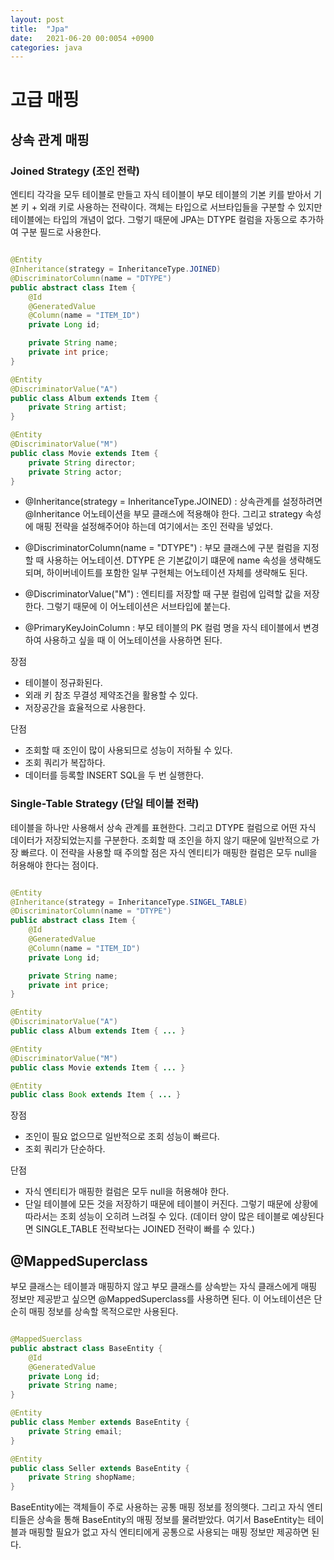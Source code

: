 ```yaml
---
layout: post
title:  "Jpa"
date:   2021-06-20 00:0054 +0900
categories: java
---
```


# 고급 매핑

## 상속 관계 매핑

### Joined Strategy (조인 전략)

엔티티 각각을 모두 테이블로 만들고 자식 테이블이 부모 테이블의 기본 키를 받아서 기본 키 + 외래 키로 사용하는 전략이다. 객체는 타입으로 서브타입들을 구분할 수 있지만 테이블에는 타입의 개념이 없다. 그렇기 때문에 JPA는 DTYPE 컬럼을 자동으로 추가하여 구분 필드로 사용한다.

```java

@Entity
@Inheritance(strategy = InheritanceType.JOINED)
@DiscriminatorColumn(name = "DTYPE")
public abstract class Item {
    @Id
    @GeneratedValue
    @Column(name = "ITEM_ID")
    private Long id;

    private String name;
    private int price;
}

@Entity
@DiscriminatorValue("A")
public class Album extends Item {
    private String artist;
}

@Entity
@DiscriminatorValue("M")
public class Movie extends Item {
    private String director;
    private String actor;
}

```

- @Inheritance(strategy = InheritanceType.JOINED) : 상속관계를 설정하려면 @Inheritance 어노테이션을 부모 클래스에 적용해야 한다. 그리고 strategy 속성에 매핑 전략을 설정해주어야 하는데 여기에서는 조인 전략을 넣었다.

- @DiscriminatorColumn(name = "DTYPE") : 부모 클래스에 구분 컬럼을 지정할 때 사용하는 어노테이션. DTYPE 은 기본값이기 떄문에 name 속성을 생략해도 되며, 하이버네이트를 포함한 일부 구현체는 어노테이션 자체를 생략해도 된다.

- @DiscriminatorValue("M") : 엔티티를 저장할 때 구분 컬럼에 입력할 값을 저장한다. 그렇기 때문에 이 어노테이션은 서브타입에 붙는다.

- @PrimaryKeyJoinColumn : 부모 테이블의 PK 컬럼 명을 자식 테이블에서 변경하여 사용하고 싶을 때 이 어노테이션을 사용하면 된다.

장점
-   테이블이 정규화된다.
-   외래 키 참조 무결성 제약조건을 활용할 수 있다.
-   저장공간을 효율적으로 사용한다.

단점
-   조회할 때 조인이 많이 사용되므로 성능이 저하될 수 있다.
-   조회 쿼리가 복잡하다.
-   데이터를 등록할 INSERT SQL을 두 번 실행한다.

### Single-Table Strategy (단일 테이블 전략)

테이블을 하나만 사용해서 상속 관계를 표현한다. 그리고 DTYPE 컬럼으로 어떤 자식 데이터가 저장되었는지를 구분한다. 조회할 때 조인을 하지 않기 때문에 일반적으로 가장 빠르다. 이 전략을 사용할 때 주의할 점은 자식 엔티티가 매핑한 컬럼은 모두 null을 허용해야 한다는 점이다.

```java

@Entity
@Inheritance(strategy = InheritanceType.SINGEL_TABLE)
@DiscriminatorColumn(name = "DTYPE")
public abstract class Item {
    @Id
    @GeneratedValue
    @Column(name = "ITEM_ID")
    private Long id;

    private String name;
    private int price;
}

@Entity
@DiscriminatorValue("A")
public class Album extends Item { ... }

@Entity
@DiscriminatorValue("M")
public class Movie extends Item { ... }

@Entity
public class Book extends Item { ... }

```

장점
-   조인이 필요 없으므로 일반적으로 조회 성능이 빠르다.
-   조회 쿼리가 단순하다.

단점
-   자식 엔티티가 매핑한 컬럼은 모두 null을 허용해야 한다.
-   단일 테이블에 모든 것을 저장하기 때문에 테이블이 커진다. 그렇기 때문에 상황에 따라서는 조회 성능이 오히려 느려질 수 있다. (데이터 양이 많은 테이블로 예상된다면 SINGLE_TABLE 전략보다는 JOINED 전략이 빠를 수 있다.)

## @MappedSuperclass

부모 클래스는 테이블과 매핑하지 않고 부모 클래스를 상속받는 자식 클래스에게 매핑 정보만 제공받고 싶으면 @MappedSuperclass를 사용하면 된다. 이 어노테이션은 단순히 매핑 정보를 상속할 목적으로만 사용된다.

```java

@MappedSuerclass
public abstract class BaseEntity {
    @Id
    @GeneratedValue
    private Long id;
    private String name;
}

@Entity
public class Member extends BaseEntity {
    private String email;
}

@Entity
public class Seller extends BaseEntity {
    private String shopName;
}

```

BaseEntity에는 객체들이 주로 사용하는 공통 매핑 정보를 정의햇다. 그리고 자식 엔티티들은 상속을 통해 BaseEntity의 매핑 정보를 물려받았다. 여기서 BaseEntity는 테이블과 매핑할 필요가 없고 자식 엔티티에게 공통으로 사용되는 매핑 정보만 제공하면 된다.